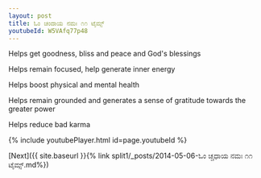 ```yaml
---
layout: post
title: ಓಂ ಚಂದಾಯ ನಮಃ ೧೧ ಟೈಮ್ಸ್
youtubeId: W5VAfq77p48
---
```

 
 
Helps get goodness, bliss and peace and God's blessings
 
Helps remain focused, help generate inner energy 
 
Helps boost physical and mental health 
 
Helps remain grounded and generates a sense of gratitude towards the greater power 
 
Helps reduce bad karma
 
 
 
 


{% include youtubePlayer.html id=page.youtubeId %}
 
[Next]({{ site.baseurl }}{% link  split1/_posts/2014-05-06-ಓಂ ಚ್ಚಧಾಯ ನಮಃ ೧೧ ಟೈಮ್ಸ್.md%})
 
